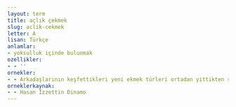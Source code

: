 ```yaml
---
layout: term
title: açlık çekmek
slug: aclik-cekmek
letter: A
lisan: Türkçe
anlamlar:
- yoksulluk içinde bulunmak
ozellikler:
- - ''
ornekler:
- - Arkadaşlarının keşfettikleri yeni ekmek türleri ortadan yittikten sonra, çok da açlık çekti.
orneklerkaynak:
- - Hasan İzzettin Dinamo
---
```

